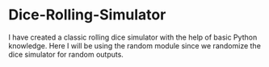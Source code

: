 # Dice-Rolling-Simulator
I have created a classic rolling dice simulator with the help of basic Python knowledge. 
Here I will be using the random module since we randomize the dice simulator for random outputs.
